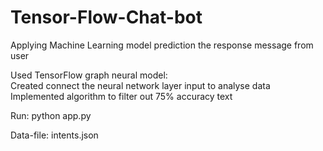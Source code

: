 # Tensor-Flow-Chat-bot

Applying Machine Learning model prediction the response message from user <br>

Used TensorFlow graph neural model: <br>
  Created connect the neural network layer input to analyse data <br>
  Implemented algorithm to filter out 75% accuracy text

Run: python app.py 

Data-file: intents.json

